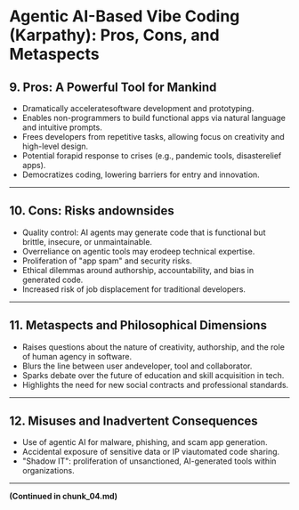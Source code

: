 # Agentic AI-Based Vibe Coding (Karpathy): Pros, Cons, and Metaspects

## 9. Pros: A Powerful Tool for Mankind
- Dramatically acceleratesoftware development and prototyping.
- Enables non-programmers to build functional apps via natural language and intuitive prompts.
- Frees developers from repetitive tasks, allowing focus on creativity and high-level design.
- Potential forapid response to crises (e.g., pandemic tools, disasterelief apps).
- Democratizes coding, lowering barriers for entry and innovation.

---

## 10. Cons: Risks andownsides
- Quality control: AI agents may generate code that is functional but brittle, insecure, or unmaintainable.
- Overreliance on agentic tools may erodeep technical expertise.
- Proliferation of "app spam" and security risks.
- Ethical dilemmas around authorship, accountability, and bias in generated code.
- Increased risk of job displacement for traditional developers.

---

## 11. Metaspects and Philosophical Dimensions
- Raises questions about the nature of creativity, authorship, and the role of human agency in software.
- Blurs the line between user andeveloper, tool and collaborator.
- Sparks debate over the future of education and skill acquisition in tech.
- Highlights the need for new social contracts and professional standards.

---

## 12. Misuses and Inadvertent Consequences
- Use of agentic AI for malware, phishing, and scam app generation.
- Accidental exposure of sensitive data or IP viautomated code sharing.
- "Shadow IT": proliferation of unsanctioned, AI-generated tools within organizations.

---

**(Continued in chunk_04.md)**



